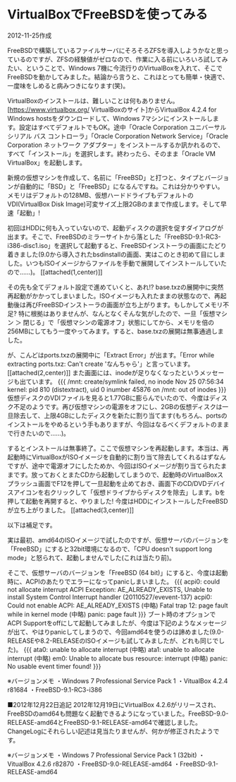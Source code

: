 # VirtualBoxでFreeBSDを使ってみる

2012-11-25作成

FreeBSDで構築しているファイルサーバにそろそろZFSを導入しようかなと思っているのですが、ZFSの経験値がゼロなので、作業に入る前にいろいろ試してみたい、ということで、Windows 7機に今流行りのVirtualBoxを入れて、そこでFreeBSDを動かしてみました。結論から言うと、これはとっても簡単・快適で、一度味をしめると病みつきになります(笑)。

VirtualBoxのインストールは、難しいことは何もありません。[https://www.virtualbox.org/ VirtualBoxのサイト]からVirtualBox 4.2.4 for Windows hostsをダウンロードして、Windows 7マシンにインストールします。設定はすべてデフォルトでもOK。途中「Oracle Corporation ユニバーサル シリアル バス コントローラ」「Oracle Corporation Network Service」「Oracle Corporation ネットワーク アダプター」をインストールするか訊かれるので、すべて「インストール」を選択します。終わったら、そのまま「Oracle VM VirtualBox」を起動します。

新規の仮想マシンを作成して、名前に「FreeBSD」と打つと、タイプとバージョンが自動的に「BSD」と「FreeBSD」になるんですね。これは分かりやすい。メモリはデフォルトの128MB、仮想ハードドライブもデフォルトのVDI(VirtualBox Disk Image)可変サイズ上限2GBのままで作成します。そして早速「起動」!

初回はHDDに何も入っていないので、起動ディスクの選択を促すダイアログが出ます。そこで、FreeBSDのミラーサイトから落とした「FreeBSD-9.1-RC3-i386-disc1.iso」を選択して起動すると、FreeBSDインストーラの画面にたどり着きました(9.0から導入されたbsdinstallの画面、実はこのとき初めて目にしました。いつもISOイメージからファイルを手動で展開してインストールしていたので……)。
[[attached(1,center)]]

その先も全てデフォルト設定で進めていくと、あれ!? base.txzの展開中に突然再起動がかかってしまいました。ISOイメージも入れたままの状態なので、再起動後は再びFreeBSDインストーラの画面が立ち上がります。もしかしてメモリ不足? 特に根拠はありませんが、なんとなくそんな気がしたので、一旦「仮想マシン ＞ 閉じる」で「仮想マシンの電源オフ」状態にしてから、メモリを倍の256MBにしてもう一度やってみます。すると、base.txzの展開は無事通過しました。

が、こんどはports.txzの展開中に「Extract Error」が出ます。「Error while extracting ports.txz: Can't create 'なんちゃら'」と言っています。
[[attached(2,center)]]
また画面には、inodeが足りなくなったというメッセージも出ています。
{{{
/mnt: create/symlink failed, no inode
Nov 25 07:56:34  kernel: pid 810 (distextract), uid 0 inumber 45876 on /mnt: out of inodes
}}}
仮想ディスクのVDIファイルを見ると1.77GBに膨らんでいたので、今度はディスク不足のようです。再び仮想マシンの電源をオフにし、2GBの仮想ディスクは一旦除去して、上限4GBにしたディスクを新たに割り当てます(もちろん、portsのインストールをやめるという手もありますが、今回はなるべくデフォルトのままで行きたいので……)。

するとインストールは無事終了。ここで仮想マシンを再起動します。本当は、再起動時にVirtualBoxがISOイメージを自動的に割り当て除去してくれるはずなんですが、途中で電源オフにしたためか、今回はISOイメージが割り当てられたままです。放っておくとまたCDから起動してしまうので、起動時のVirtualBoxスプラッシュ画面でF12を押して一旦起動を止めておき、画面下のCD/DVDデバイスアイコンを右クリックして「仮想ドライブからディスクを除去」します。bを押して起動を再開すると、やりました! 今度はHDDにインストールしたFreeBSDが立ち上がりました。
[[attached(3,center)]]

以下は補足です。

実は最初、amd64のISOイメージで試したのですが、仮想サーバのバージョンを「FreeBSD」にすると32bit環境になるので、「CPU doesn't support long mode」と怒られて、起動しませんでした(これは当たり前)。

そこで、仮想サーバのバージョンを「FreeBSD (64 bit)」にすると、今度は起動時に、ACPIのあたりでエラーになってpanicしまいました。
{{{
acpi0: could not allocate interrupt
ACPI Exception: AE_ALREADY_EXISTS, Unable to install System Control Interrupt handler (20110527/evevent-137)
acpi0: Could not enable ACPI: AE_ALREADY_EXISTS
(中略)
Fatal trap 12: page fault while in kernel mode
(中略)
panic: page fault
}}}
ブート時のオプションでACPI Supportをoffにして起動してみましたが、今度は下記のようなメッセージが出て、やはりpanicしてしまうので、今回amd64を使うのは諦めました(9.0-RELEASEや8.2-RELEASEのISOイメージも試してみましたが、どれも同じでした)。
{{{
ata0: unable to allocate interrupt
(中略)
ata1: unable to allocate interrupt
(中略)
em0: Unable to allocate bus resource: interrupt
(中略)
panic: No usable event timer found!
}}}

※バージョンメモ
・Windows 7 Professional Service Pack 1
・VitualBox 4.2.4 r81684
・FreeBSD-9.1-RC3-i386


■2012年12月22日追記
2012年12月19日にVirtualBox 4.2.6がリリースされ、FreeBSDのamd64も問題なく起動できるようになっていました。FreeBSD-9.0-RELEASE-amd64とFreeBSD-9.1-RELEASE-amd64で確認しました。ChangeLogにそれらしい記述は見当たりませんが、何かが修正されたようです。

※バージョンメモ
・Windows 7 Professional Service Pack 1 (32bit)
・VitualBox 4.2.6 r82870
・FreeBSD-9.0-RELEASE-amd64
・FreeBSD-9.1-RELEASE-amd64
